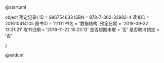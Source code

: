 @startuml

object 预定记录{
    ID = 986754633
    ISBN = 978-7-302-32982-4
    读者ID = 201610414105
    图书ID = 111111
    书名 = '数据结构'
    预定日期 = '2018-09-22 13:21:21'
    取书日期 = '2018-11-22 15:23:12'
    是否超期未取 = '否'
    是否取消预定 = '否' 

 }

@enduml